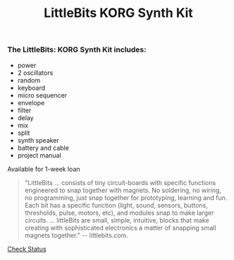 ﻿---
layout: post
title: LittleBits KORG Synth Kit
categories: jekyll update
img: little-bits.jpg
---
### The LittleBits: KORG Synth Kit includes:

- power
- 2 oscillators
- random
- keyboard
- micro sequencer
- envelope
- filter
- delay
- mix
- split
- synth speaker
- battery and cable
- project manual

Available for 1-week loan

>"LittleBits ... consists of tiny circuit-boards with specific functions engineered to snap together with magnets. No soldering, no wiring, no programming, just snap together for prototyping, learning and fun. Each bit has a specific function (light, sound, sensors, buttons, thresholds, pulse, motors, etc), and modules snap to make larger circuits. ... littleBits are small, simple, intuitive, blocks that make creating with sophisticated electronics a matter of snapping small magnets together." -- littlebits.com.


<a href="https://vufind.carli.illinois.edu/vf-dpu/Record/dpu_1230909" target="_blank" class="btn btn-primary btn-lg">Check Status</a>

